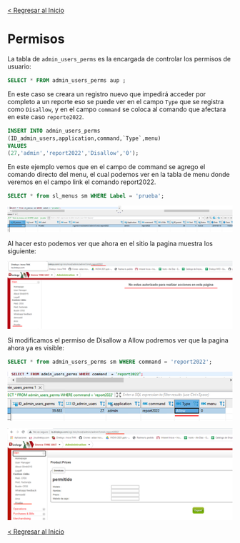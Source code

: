 [< Regresar al Inicio](./README.md)

# Permisos

La tabla de ``admin_users_perms`` es la encargada de controlar los permisos de usuario:

```sql
SELECT * FROM admin_users_perms aup ;
```

En este caso se creara un registro nuevo que impedirá acceder por completo a un reporte eso se puede ver en el campo ``Type`` que se registra como ``Disallow``, y en el campo ``command`` se coloca al comando que afectara en este caso ``reporte2022``.

```sql
INSERT INTO admin_users_perms 
(ID_admin_users,application,command,`Type`,menu) 
VALUES 
(27,'admin','report2022','Disallow','0');
```

En este ejemplo vemos que en el campo de command se agrego el comando directo del menu, el cual podemos ver en la tabla de menu donde veremos en el campo link el comando report2022.

```sql
SELECT * from sl_menus sm WHERE Label = 'prueba';
```

![Imagen](./images/permisos/1.png)

Al hacer esto podemos ver que ahora en el sitio la pagina muestra los siguiente:

![Imagen](./images/permisos/2.png)

Si modificamos el permiso de Disallow a Allow podremos ver que la pagina ahora ya es visible:

```sql
SELECT * from admin_users_perms sm WHERE command = 'report2022';
```
![Imagen](./images/permisos/3.png)

![Imagen](./images/permisos/4.png)



[< Regresar al Inicio](./README.md)